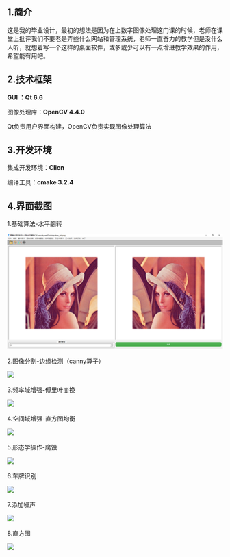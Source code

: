 ## 1.简介

这是我的毕业设计，最初的想法是因为在上数字图像处理这门课的时候，老师在课堂上批评我们不要老是弄些什么网站和管理系统，老师一直奋力的教学但是没什么人听，就想着写一个这样的桌面软件，或多或少可以有一点增进教学效果的作用，希望能有用吧。

## 2.技术框架

**GUI ：Qt 6.6**

图像处理库：**OpenCV 4.4.0**

Qt负责用户界面构建，OpenCV负责实现图像处理算法

## 3.开发环境

集成开发环境：**Clion**

编译工具：**cmake 3.2.4**

## 4.界面截图

1.基础算法-水平翻转

![基础](./screenShot/base.png)

2.图像分割-边缘检测（canny算子）

![](https://raw.githubusercontent.com/pxy2813268157/ImageRepository/master/edge.png)

3.频率域增强-傅里叶变换

![](https://raw.githubusercontent.com/pxy2813268157/ImageRepository/master/frequency.png)

4.空间域增强-直方图均衡

![](https://raw.githubusercontent.com/pxy2813268157/ImageRepository/master/dimension.png)

5.形态学操作-腐蚀

![](https://raw.githubusercontent.com/pxy2813268157/ImageRepository/master/erosion.png)

6.车牌识别

![](https://raw.githubusercontent.com/pxy2813268157/ImageRepository/master/recognize.png)

7.添加噪声

![](https://raw.githubusercontent.com/pxy2813268157/ImageRepository/master/noise.png)

8.直方图

![](https://raw.githubusercontent.com/pxy2813268157/ImageRepository/master/histogram.png)
